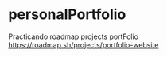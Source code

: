 # personalPortfolio
Practicando roadmap projects portFolio
https://roadmap.sh/projects/portfolio-website
